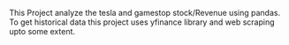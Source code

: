 This Project analyze the tesla and gamestop stock/Revenue using pandas.
To get historical data this project uses yfinance library and web scraping upto some extent.
